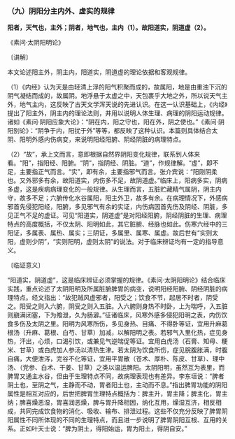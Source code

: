 ### （九）阴阳分主内外、虚实的规律

**阳者，天气也，主外；阴者，地气也，主内（1）。故阳道实，阴道虚（2）。**

​《素问·太阴阳明论》

〔讲解〕

本文论述阳主外，阴主内，阳道实，阴道虚的理论依据和客观规律。

（1）《内经》认为天是由轻清上浮的阳气积聚而成的，故属阳，地是由重浊下沉的阴气凝结而成的，故属阴。地浮悬于太虚之中，天包裹乎大地之外，所以说天气主外，地气主内，这反映了古天文学浑天说的先进认识。在这一认识基础上，《内经》提出了阳主外，阴主内的理论法则，并用以说明人体生理、病理的阴阳运动规律。诸如《素问·阴阳应象大论》：“阴在内，阳之守也，阳在外，阴之使也。”《素问·阴阳别论》：“阴争于内，阳扰于外”等等，都反映了这种认识。本篇则具体结合太阴、阳明外感内伤病变，来说明阳经阳腑、阴经阴脏的病理特点。

（2）“故”，承上文而言，意即根据自然界阴阳变化规律，联系到人体来看。“阳”，指阳经、阳腑。“阴”，指阴经、阴脏。“道”，作规律解。“虚”，即不足，主要指正气而言。“实”，即有余，主要指邪气而言。张介宾说：“阳刚阴柔也。又外邪多有余，故阳道实，内伤多不足，故阴道虚。”临床上，阳病多实，阴病多虚，这是疾病病理变化的一般规律。从生理而言，五脏贮藏精气属阴，阴主内守，故多不足；六腑传化水谷属阳，阳主外卫，故多有余。在病理情况下，外感病邪首先侵犯阳经，阳腑，多见邪气有余的实证，内伤病因首先伤及阴经、阴脏，多见正气不足的虚证。可见“阳道实，阴道虚”是对阳经阳腑，阴经阴脏的生理、病理特点的高度概括，不仅太阴、阳明如此，其它脏腑、经脉也如此。伤寒六经中的三阳证，多属表、属热、属实；三阴证，多属里、属寒、属虚。故后世有“实则太阳，虚则少阴”，“实则阳明，虚则太阴”的说法。对于临床辨证均有一定的指导意义。

〔临证意义〕

“阳道实，阴道虚”，这是临床辨证必须掌握的规律。《素问·太阴阳明论》结合临床实践，重点论述了太阴阳明及所属脏腑脾胃的病变，说明阳经阳腑、阴经阴脏的病理特点。经文指出：“故犯贼风虚邪者，阳受之；饮食不节，起居不时者，阴受之。阳受之则入六腑，阴受之则入五脏。入六腑则身热不时卧，上为喘呼，入五脏则䐜满闭塞，下为飧泄，久为肠澼。”征诸临床，风寒外感多侵犯阳明之表，内伤饮食多伤及太阴之里。阳明为风寒所伤，多见身热、目痛、不得卧等证，宜用升麻葛根汤（升麻、葛根、白芍、甘草）加减，以解阳明之表。若邪气入里化热，症见身热，汗出，心烦，口渴引饮，或兼见气逆喘促等证。宜用白虎汤（石膏、知母、粳米、甘草）或白虎加人参汤以清热生津。若太阴为饮食所伤，症见脘腹胀满，时腹自痛，大便泄泻，完谷不化等证，宜用平胃散（苍术、厚朴、陈皮、甘草）、理中汤、（党参、白术、干姜、甘草）之类以温运脾阳。太阴阳明，虽然互为表里，而脾胃又通主水谷，但由于生理特点不同，故病理表现也有差异。李东垣说：“脾者阴土也，至阴之气，主静而不动，胃者阳土也，主动而不息。”指出脾胃功能的阴阳属性是相互对应的，后世把脾胃生理特点概括为：脾主升，胃主降；脾主化，胃主纳；脾喜燥恶湿，胃喜润恶燥，脾与胃升降相因，纳化互用，燥湿互济，相反相成，共同完成饮食物的消化、吸收、输布、排泄过程。这些不仅充分反映了脾胃阴阳属性不同所体现的不同的生理特点，而且进一步说明了脾胃阴阳互根、互用的关系。正如叶天士说：“脾为阴土，得阳始运，胃为阳土，得阴自安。”

